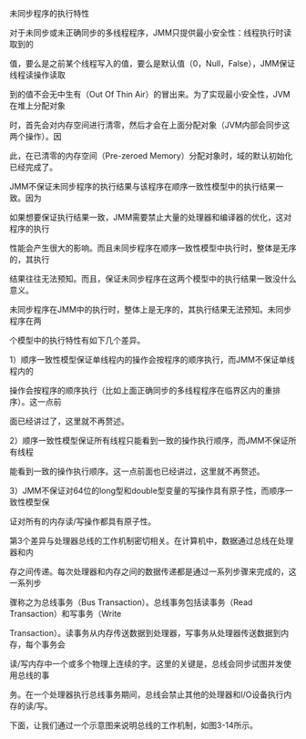 未同步程序的执行特性

对于未同步或未正确同步的多线程程序，JMM只提供最小安全性：线程执行时读取到的

值，要么是之前某个线程写入的值，要么是默认值（0，Null，False），JMM保证线程读操作读取

到的值不会无中生有（Out Of Thin Air）的冒出来。为了实现最小安全性，JVM在堆上分配对象

时，首先会对内存空间进行清零，然后才会在上面分配对象（JVM内部会同步这两个操作）。因

此，在已清零的内存空间（Pre-zeroed Memory）分配对象时，域的默认初始化已经完成了。

JMM不保证未同步程序的执行结果与该程序在顺序一致性模型中的执行结果一致。因为

如果想要保证执行结果一致，JMM需要禁止大量的处理器和编译器的优化，这对程序的执行

性能会产生很大的影响。而且未同步程序在顺序一致性模型中执行时，整体是无序的，其执行

结果往往无法预知。而且，保证未同步程序在这两个模型中的执行结果一致没什么意义。

未同步程序在JMM中的执行时，整体上是无序的，其执行结果无法预知。未同步程序在两

个模型中的执行特性有如下几个差异。

1）顺序一致性模型保证单线程内的操作会按程序的顺序执行，而JMM不保证单线程内的

操作会按程序的顺序执行（比如上面正确同步的多线程程序在临界区内的重排序）。这一点前

面已经讲过了，这里就不再赘述。

2）顺序一致性模型保证所有线程只能看到一致的操作执行顺序，而JMM不保证所有线程

能看到一致的操作执行顺序。这一点前面也已经讲过，这里就不再赘述。

3）JMM不保证对64位的long型和double型变量的写操作具有原子性，而顺序一致性模型保

证对所有的内存读/写操作都具有原子性。

第3个差异与处理器总线的工作机制密切相关。在计算机中，数据通过总线在处理器和内

存之间传递。每次处理器和内存之间的数据传递都是通过一系列步骤来完成的，这一系列步

骤称之为总线事务（Bus Transaction）。总线事务包括读事务（Read Transaction）和写事务（Write

Transaction）。读事务从内存传送数据到处理器，写事务从处理器传送数据到内存，每个事务会

读/写内存中一个或多个物理上连续的字。这里的关键是，总线会同步试图并发使用总线的事

务。在一个处理器执行总线事务期间，总线会禁止其他的处理器和I/O设备执行内存的读/写。

下面，让我们通过一个示意图来说明总线的工作机制，如图3-14所示。

